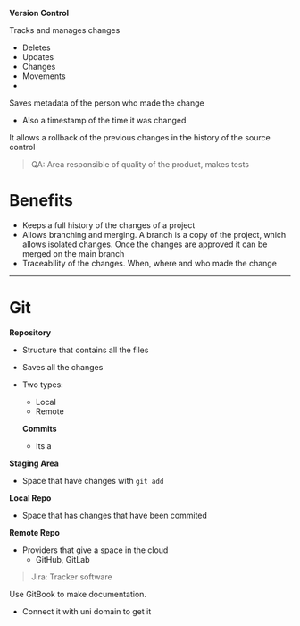 **Version Control**

Tracks and manages changes
- Deletes
- Updates
- Changes
- Movements
- 
Saves metadata of the person who made the change
- Also a timestamp of the time it was changed

It allows a rollback of the previous changes in the history of the source control

>QA: Area responsible of quality of the product, makes tests

# Benefits

- Keeps a full history of the changes of a project
- Allows branching and merging. A branch is a copy of the project, which allows isolated changes. Once the changes are approved it can be merged on the main branch
- Traceability of the changes. When, where and who made the change

___
# Git

**Repository**
- Structure that contains all the files
- Saves all the changes 
- Two types:
	- Local
	- Remote

	**Commits**
	- Its a 

**Staging Area**
- Space that have changes with `git add` 

**Local Repo**
- Space that has changes that have been commited

**Remote Repo**
- Providers that give a space in the cloud
	- GitHub, GitLab

> Jira: Tracker software


Use GitBook to make documentation.
- Connect it with uni domain to get it
